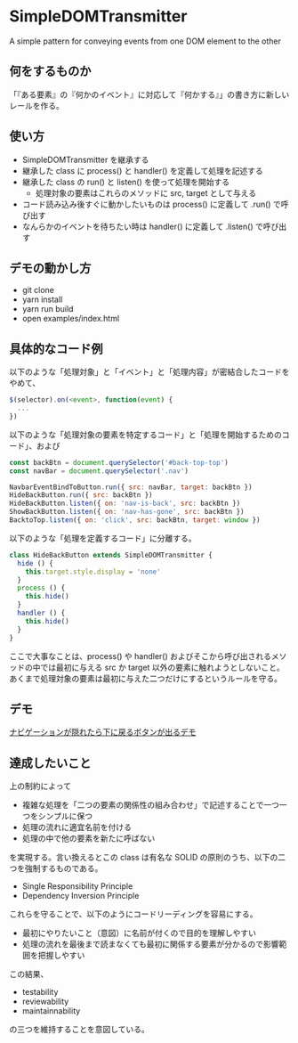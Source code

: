 # SimpleDOMTransmitter

A simple pattern for conveying events from one DOM element to the other

## 何をするものか

「『ある要素』の『何かのイベント』に対応して『何かする』」の書き方に新しいレールを作る。

## 使い方

 * SimpleDOMTransmitter を継承する
 * 継承した class に process() と handler() を定義して処理を記述する
 * 継承した class の run() と listen() を使って処理を開始する
    * 処理対象の要素はこれらのメソッドに src, target として与える
 * コード読み込み後すぐに動かしたいものは process() に定義して .run() で呼び出す
 * なんらかのイベントを待ちたい時は handler() に定義して .listen() で呼び出す

## デモの動かし方

 * git clone
 * yarn install
 * yarn run build
 * open examples/index.html

## 具体的なコード例

以下のような「処理対象」と「イベント」と「処理内容」が密結合したコードをやめて、

```javascript
$(selector).on(<event>, function(event) {
  ...
})
```

以下のような「処理対象の要素を特定するコード」と「処理を開始するためのコード」、および

```javascript
const backBtn = document.querySelector('#back-top-top')
const navBar = document.querySelector('.nav')

NavbarEventBindToButton.run({ src: navBar, target: backBtn })
HideBackButton.run({ src: backBtn })
HideBackButton.listen({ on: 'nav-is-back', src: backBtn })
ShowBackButton.listen({ on: 'nav-has-gone', src: backBtn })
BacktoTop.listen({ on: 'click', src: backBtn, target: window })
```

以下のような「処理を定義するコード」に分離する。

```javascript
class HideBackButton extends SimpleDOMTransmitter {
  hide () {
    this.target.style.display = 'none'
  }
  process () {
    this.hide()
  }
  handler () {
    this.hide()
  }
}
```

ここで大事なことは、process() や handler() およびそこから呼び出されるメソッドの中では最初に与える src か target 以外の要素に触れようとしないこと。あくまで処理対象の要素は最初に与えた二つだけにするというルールを守る。

## デモ

<a href="./examples/">ナビゲーションが隠れたら下に戻るボタンが出るデモ</a>

## 達成したいこと

上の制約によって

 * 複雑な処理を「二つの要素の関係性の組み合わせ」で記述することで一つ一つをシンプルに保つ
 * 処理の流れに適宜名前を付ける
 * 処理の中で他の要素を新たに呼ばない

を実現する。言い換えるとこの class は有名な SOLID の原則のうち、以下の二つを強制するものである。

 * Single Responsibility Principle
 * Dependency Inversion Principle

これらを守ることで、以下のようにコードリーディングを容易にする。

 * 最初にやりたいこと（意図）に名前が付くので目的を理解しやすい
 * 処理の流れを最後まで読まなくても最初に関係する要素が分かるので影響範囲を把握しやすい

この結果、

 * testability
 * reviewability
 * maintainnability

の三つを維持することを意図している。
